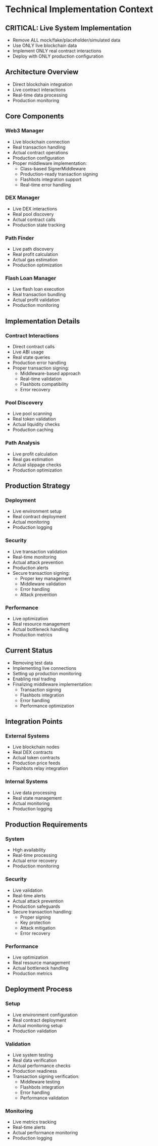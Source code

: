 # Technical Implementation Context

## CRITICAL: Live System Implementation
- Remove ALL mock/fake/placeholder/simulated data
- Use ONLY live blockchain data
- Implement ONLY real contract interactions
- Deploy with ONLY production configuration

## Architecture Overview
- Direct blockchain integration
- Live contract interactions
- Real-time data processing
- Production monitoring

## Core Components

### Web3 Manager
- Live blockchain connection
- Real transaction handling
- Actual contract operations
- Production configuration
- Proper middleware implementation:
  - Class-based SignerMiddleware
  - Production-ready transaction signing
  - Flashbots integration support
  - Real-time error handling

### DEX Manager
- Live DEX interactions
- Real pool discovery
- Actual contract calls
- Production state tracking

### Path Finder
- Live path discovery
- Real profit calculation
- Actual gas estimation
- Production optimization

### Flash Loan Manager
- Live flash loan execution
- Real transaction bundling
- Actual profit validation
- Production monitoring

## Implementation Details

### Contract Interactions
- Direct contract calls
- Live ABI usage
- Real state queries
- Production error handling
- Proper transaction signing:
  - Middleware-based approach
  - Real-time validation
  - Flashbots compatibility
  - Error recovery

### Pool Discovery
- Live pool scanning
- Real token validation
- Actual liquidity checks
- Production caching

### Path Analysis
- Live profit calculation
- Real gas estimation
- Actual slippage checks
- Production optimization

## Production Strategy

### Deployment
- Live environment setup
- Real contract deployment
- Actual monitoring
- Production logging

### Security
- Live transaction validation
- Real-time monitoring
- Actual attack prevention
- Production alerts
- Secure transaction signing:
  - Proper key management
  - Middleware validation
  - Error handling
  - Attack prevention

### Performance
- Live optimization
- Real resource management
- Actual bottleneck handling
- Production metrics

## Current Status
- Removing test data
- Implementing live connections
- Setting up production monitoring
- Enabling real trading
- Finalizing middleware implementation:
  - Transaction signing
  - Flashbots integration
  - Error handling
  - Performance optimization

## Integration Points

### External Systems
- Live blockchain nodes
- Real DEX contracts
- Actual token contracts
- Production price feeds
- Flashbots relay integration

### Internal Systems
- Live data processing
- Real state management
- Actual monitoring
- Production logging

## Production Requirements

### System
- High availability
- Real-time processing
- Actual error recovery
- Production monitoring

### Security
- Live validation
- Real-time alerts
- Actual attack prevention
- Production safeguards
- Secure transaction handling:
  - Proper signing
  - Key protection
  - Attack mitigation
  - Error recovery

### Performance
- Live optimization
- Real resource management
- Actual bottleneck handling
- Production metrics

## Deployment Process

### Setup
- Live environment configuration
- Real contract deployment
- Actual monitoring setup
- Production validation

### Validation
- Live system testing
- Real data verification
- Actual performance checks
- Production readiness
- Transaction signing verification:
  - Middleware testing
  - Flashbots integration
  - Error handling
  - Performance validation

### Monitoring
- Live metrics tracking
- Real-time alerts
- Actual performance monitoring
- Production logging
